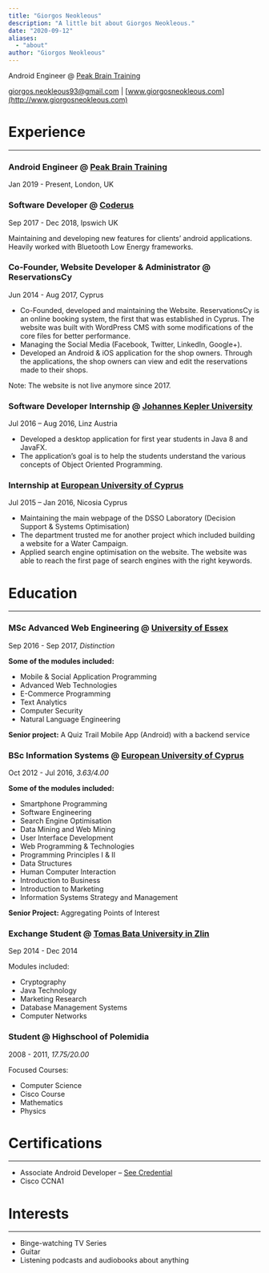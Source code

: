 ```yaml
---
title: "Giorgos Neokleous"
description: "A little bit about Giorgos Neokleous."
date: "2020-09-12"
aliases:
  - "about"
author: "Giorgos Neokleous"
---
```


Android Engineer @ [Peak Brain Training](https://www.peak.net/)

<giorgos.neokleous93@gmail.com> | [www.giorgosneokleous.com](http://www.giorgosneokleous.com)

# Experience

---

### Android Engineer @ [Peak Brain Training](https://www.peak.net/)
Jan 2019 - Present, London, UK

### Software Developer @ [Coderus](https://www.coderus.com/)
Sep 2017 - Dec 2018, Ipswich UK

Maintaining and developing new features for clients’ android applications. Heavily worked with Bluetooth Low Energy frameworks.

### Co-Founder, Website Developer & Administrator @ ReservationsCy
Jun 2014 - Aug 2017, Cyprus

- Co-Founded, developed and maintaining the Website. ReservationsCy is an
online booking system, the first that was established in Cyprus. The website
was built with WordPress CMS with some modifications of the core files for
better performance.
- Managing the Social Media (Facebook, Twitter, LinkedIn, Google+).
- Developed an Android & iOS application for the shop owners. Through the
applications, the shop owners can view and edit the reservations made to their
shops.

Note: The website is not live anymore since 2017.

### Software Developer Internship @ [Johannes Kepler University](https://www.jku.at/en/)
Jul 2016 – Aug 2016, Linz Austria

- Developed a desktop application for first year students in Java 8 and JavaFX.
- The application’s goal is to help the students understand the various concepts of Object Oriented Programming.

### Internship at [European University of Cyprus](http://euc.ac.cy/)
Jul 2015 – Jan 2016, Nicosia Cyprus

- Maintaining the main webpage of the DSSO Laboratory (Decision Support & Systems Optimisation)
- The department trusted me for another project which included building a website for a Water Campaign.
- Applied search engine optimisation on the website. The website was able to reach the first page of search engines with the right keywords.

# Education

---

### MSc Advanced Web Engineering @ [University of Essex](https://www.essex.ac.uk/)
Sep 2016 - Sep 2017, _Distinction_

**Some of the modules included:**
- Mobile & Social Application Programming
- Advanced Web Technologies
- E-Commerce Programming
- Text Analytics
- Computer Security
- Natural Language Engineering

**Senior project:** A Quiz Trail Mobile App (Android) with a backend service


### BSc Information Systems @ [European University of Cyprus](http://euc.ac.cy/)

Oct 2012 - Jul 2016, _3.63/4.00_

**Some of the modules included:**

- Smartphone Programming
- Software Engineering
- Search Engine Optimisation
- Data Mining and Web Mining
- User Interface Development
- Web Programming & Technologies
- Programming Principles I & II
- Data Structures
- Human Computer Interaction
- Introduction to Business
- Introduction to Marketing
- Information Systems Strategy and Management

**Senior Project:** Aggregating Points of Interest

### Exchange Student @ [Tomas Bata University in Zlin](https://www.utb.cz/en/)
Sep 2014 - Dec 2014

Modules included: 
- Cryptography
- Java Technology
- Marketing Research
- Database Management Systems
- Computer Networks

### Student @ Highschool of Polemidia
2008 - 2011, _17.75/20.00_

Focused Courses:
- Computer Science
- Cisco Course
- Mathematics
- Physics

# Certifications
---
- ​Associate Android Developer – [See Credential](https://www.credential.net/k7vol3py?key=5c6f8737a850cb7eed5abb9737bc9721b0491f8a77e869597fd0b481b2475b99)
- Cisco CCNA1

# Interests
---
- Binge-watching TV Series
- Guitar 
- Listening podcasts and audiobooks about anything
